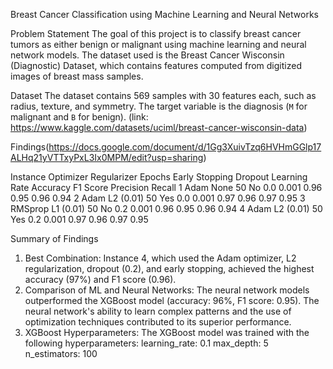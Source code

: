 Breast Cancer Classification using Machine Learning and Neural Networks

Problem Statement
The goal of this project is to classify breast cancer tumors as either benign or malignant  using machine learning and neural network models. The dataset used is the Breast Cancer Wisconsin (Diagnostic) Dataset, which contains features computed from digitized images of breast mass samples.

Dataset
The dataset contains 569 samples with 30 features each, such as radius, texture, and symmetry. The target variable is the diagnosis (`M` for malignant and `B` for benign). (link: https://www.kaggle.com/datasets/uciml/breast-cancer-wisconsin-data)


Findings(https://docs.google.com/document/d/1Gg3XuivTzq6HVHmGGlp17ALHq21yVTTxyPxL3Ix0MPM/edit?usp=sharing)


Instance
Optimizer
Regularizer
Epochs
Early Stopping
Dropout
Learning Rate
Accuracy
F1 Score
Precision
Recall
1
Adam
None
50
No
0.0
0.001
0.96
0.95
0.96
0.94
2
Adam
L2 (0.01)
50
Yes
0.0
0.001
0.97
0.96
0.97
0.95
3
RMSprop
L1 (0.01)
50
No
0.2
0.001
0.96
0.95
0.96
0.94
4
Adam
L2 (0.01)
50
Yes
0.2
0.001
0.97
0.96
0.97
0.95





Summary of Findings
1. Best Combination: Instance 4, which used the Adam optimizer, L2 regularization, dropout (0.2), and early stopping, achieved the highest accuracy (97%) and F1 score (0.96).
2. Comparison of ML and Neural Networks: The neural network models outperformed the XGBoost model (accuracy: 96%, F1 score: 0.95). The neural network's ability to learn complex patterns and the use of optimization techniques contributed to its superior performance.
3. XGBoost Hyperparameters: The XGBoost model was trained with the following hyperparameters:
   learning_rate: 0.1
   max_depth: 5
   n_estimators: 100

